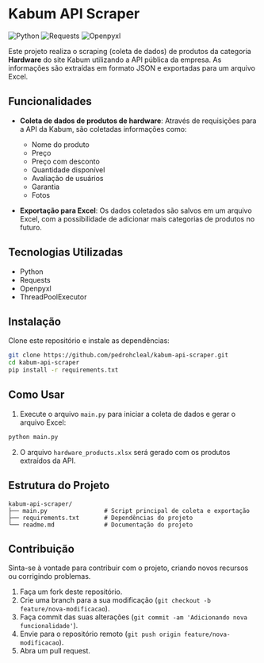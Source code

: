 # Kabum API Scraper

![Python](https://img.shields.io/badge/python-3670A0?style=flat&logo=python&logoColor=ffdd54)
![Requests](https://img.shields.io/badge/requests-FF4F00?style=flat&logo=requests&logoColor=white)
![Openpyxl](https://img.shields.io/badge/openpyxl-1C1C1C?style=flat&logo=openpyxl&logoColor=F8C200)

Este projeto realiza o scraping (coleta de dados) de produtos da categoria **Hardware** do site Kabum utilizando a API pública da empresa. As informações são extraídas em formato JSON e exportadas para um arquivo Excel.

## Funcionalidades

- **Coleta de dados de produtos de hardware**: Através de requisições para a API da Kabum, são coletadas informações como:

  - Nome do produto
  - Preço
  - Preço com desconto
  - Quantidade disponível
  - Avaliação de usuários
  - Garantia
  - Fotos

- **Exportação para Excel**: Os dados coletados são salvos em um arquivo Excel, com a possibilidade de adicionar mais categorias de produtos no futuro.

## Tecnologias Utilizadas

- Python
- Requests
- Openpyxl
- ThreadPoolExecutor

## Instalação

Clone este repositório e instale as dependências:

```bash
git clone https://github.com/pedrohcleal/kabum-api-scraper.git
cd kabum-api-scraper
pip install -r requirements.txt
```

## Como Usar

1. Execute o arquivo `main.py` para iniciar a coleta de dados e gerar o arquivo Excel:

```bash
python main.py
```

2. O arquivo `hardware_products.xlsx` será gerado com os produtos extraídos da API.

## Estrutura do Projeto

```
kabum-api-scraper/
├── main.py                # Script principal de coleta e exportação
├── requirements.txt       # Dependências do projeto
└── readme.md              # Documentação do projeto
```

## Contribuição

Sinta-se à vontade para contribuir com o projeto, criando novos recursos ou corrigindo problemas.

1. Faça um fork deste repositório.
1. Crie uma branch para a sua modificação (`git checkout -b feature/nova-modificacao`).
1. Faça commit das suas alterações (`git commit -am 'Adicionando nova funcionalidade'`).
1. Envie para o repositório remoto (`git push origin feature/nova-modificacao`).
1. Abra um pull request.
